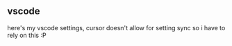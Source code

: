 ## vscode
here's my vscode settings, cursor doesn't allow for setting sync so i have to rely on this :P

